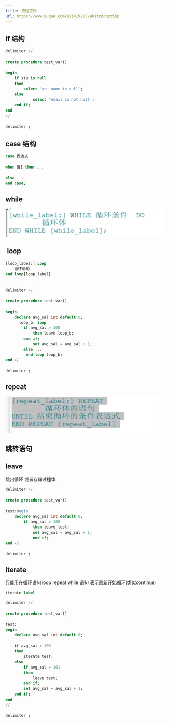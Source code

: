```yaml
---
title: 流程控制
url: https://www.yuque.com/u21419265/ak1tzo/qzx55p
---
```


<a name="jfcLi"></a>

## if 结构

```sql
delimiter //

create procedure test_var()

begin
    if stu is null
    then
        select 'stu_name is null';
    else
        	select 'email is not null';
    end if;
end
//

delimiter ;

```

<a name="wzy9Q"></a>

## case 结构

```sql
case 表达式

when 值1 then ...

else ...
end case;
```

<a name="L06cE"></a>

## while

![image.png](../../assets/mysql/qzx55p/1665042984980-a319d029-0962-4e01-83b1-834d62deff3a.png) <a name="FE0Nl"></a>

##  loop

```sql
[loop_label:] Loop
	循环语句
end loop[loop_label]


delimiter //

create procedure test_var()

begin
    declare avg_sal int default 0;
      loop_b: loop
        if avg_sal > 100
            then leave loop_b;
        end if;
            set avg_sal = avg_sal + 1;
      	else ...
         end loop loop_b;
end //

delimiter ;

```

<a name="drfIe"></a>

## repeat

![image.png](../../assets/mysql/qzx55p/1665043045908-e971b5e4-e8eb-4185-a65f-102c05519b15.png) <a name="owYvX"></a>

## 跳转语句

<a name="aMK61"></a>

## leave

跳出循环 或者存储过程体

```sql
delimiter //

create procedure test_var()

test:begin
    declare avg_sal int default 0;
        if avg_sal > 100
            then leave test;
            set avg_sal = avg_sal + 1;
            end if;
end //

delimiter ;
```

<a name="xQL7S"></a>

## iterate

只能用在循环语句 loop repeat while 语句 表示重新开始循环(类似continue)

```sql
iterate label
```

```sql
delimiter //

create procedure test_var()

test:
begin
    declare avg_sal int default 0;

    if avg_sal > 100
    then
        iterate test;
    else
        if avg_sal = 101
        then
            leave test;
        end if;
        set avg_sal = avg_sal + 1;
    end if;
end
//

delimiter ;

```

